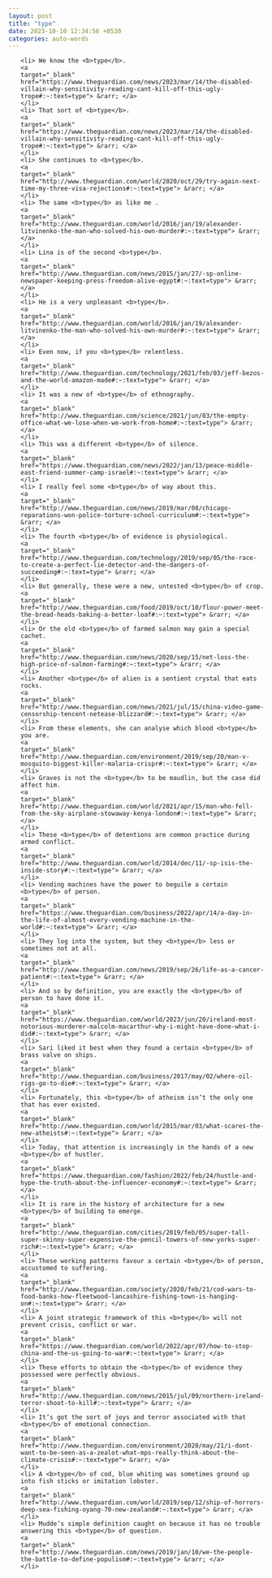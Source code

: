 ```yaml
---
layout: post
title: "type"
date: 2023-10-10 12:34:56 +0530
categories: auto-words
---
```

<ol>

    <li> We know the <b>type</b>.
    <a 
    target="_blank" 
    href="https://www.theguardian.com/news/2023/mar/14/the-disabled-villain-why-sensitivity-reading-cant-kill-off-this-ugly-trope#:~:text=type"> &rarr; </a>
    </li>
    <li> That sort of <b>type</b>.
    <a 
    target="_blank" 
    href="https://www.theguardian.com/news/2023/mar/14/the-disabled-villain-why-sensitivity-reading-cant-kill-off-this-ugly-trope#:~:text=type"> &rarr; </a>
    </li>
    <li> She continues to <b>type</b>.
    <a 
    target="_blank" 
    href="http://www.theguardian.com/world/2020/oct/29/try-again-next-time-my-three-visa-rejections#:~:text=type"> &rarr; </a>
    </li>
    <li> The same <b>type</b> as like me .
    <a 
    target="_blank" 
    href="http://www.theguardian.com/world/2016/jan/19/alexander-litvinenko-the-man-who-solved-his-own-murder#:~:text=type"> &rarr; </a>
    </li>
    <li> Lina is of the second <b>type</b>.
    <a 
    target="_blank" 
    href="http://www.theguardian.com/news/2015/jan/27/-sp-online-newspaper-keeping-press-freedom-alive-egypt#:~:text=type"> &rarr; </a>
    </li>
    <li> He is a very unpleasant <b>type</b>.
    <a 
    target="_blank" 
    href="http://www.theguardian.com/world/2016/jan/19/alexander-litvinenko-the-man-who-solved-his-own-murder#:~:text=type"> &rarr; </a>
    </li>
    <li> Even now, if you <b>type</b> relentless.
    <a 
    target="_blank" 
    href="http://www.theguardian.com/technology/2021/feb/03/jeff-bezos-and-the-world-amazon-made#:~:text=type"> &rarr; </a>
    </li>
    <li> It was a new of <b>type</b> of ethnography.
    <a 
    target="_blank" 
    href="http://www.theguardian.com/science/2021/jun/03/the-empty-office-what-we-lose-when-we-work-from-home#:~:text=type"> &rarr; </a>
    </li>
    <li> This was a different <b>type</b> of silence.
    <a 
    target="_blank" 
    href="https://www.theguardian.com/news/2022/jan/13/peace-middle-east-friend-summer-camp-israel#:~:text=type"> &rarr; </a>
    </li>
    <li> I really feel some <b>type</b> of way about this.
    <a 
    target="_blank" 
    href="http://www.theguardian.com/news/2019/mar/08/chicago-reparations-won-police-torture-school-curriculum#:~:text=type"> &rarr; </a>
    </li>
    <li> The fourth <b>type</b> of evidence is physiological.
    <a 
    target="_blank" 
    href="http://www.theguardian.com/technology/2019/sep/05/the-race-to-create-a-perfect-lie-detector-and-the-dangers-of-succeeding#:~:text=type"> &rarr; </a>
    </li>
    <li> But generally, these were a new, untested <b>type</b> of crop.
    <a 
    target="_blank" 
    href="http://www.theguardian.com/food/2019/oct/10/flour-power-meet-the-bread-heads-baking-a-better-loaf#:~:text=type"> &rarr; </a>
    </li>
    <li> Or the old <b>type</b> of farmed salmon may gain a special cachet.
    <a 
    target="_blank" 
    href="http://www.theguardian.com/news/2020/sep/15/net-loss-the-high-price-of-salmon-farming#:~:text=type"> &rarr; </a>
    </li>
    <li> Another <b>type</b> of alien is a sentient crystal that eats rocks.
    <a 
    target="_blank" 
    href="http://www.theguardian.com/news/2021/jul/15/china-video-game-censorship-tencent-netease-blizzard#:~:text=type"> &rarr; </a>
    </li>
    <li> From these elements, she can analyse which blood <b>type</b> you are.
    <a 
    target="_blank" 
    href="http://www.theguardian.com/environment/2019/sep/20/man-v-mosquito-biggest-killer-malaria-crispr#:~:text=type"> &rarr; </a>
    </li>
    <li> Graves is not the <b>type</b> to be maudlin, but the case did affect him.
    <a 
    target="_blank" 
    href="http://www.theguardian.com/world/2021/apr/15/man-who-fell-from-the-sky-airplane-stowaway-kenya-london#:~:text=type"> &rarr; </a>
    </li>
    <li> These <b>type</b> of detentions are common practice during armed conflict.
    <a 
    target="_blank" 
    href="http://www.theguardian.com/world/2014/dec/11/-sp-isis-the-inside-story#:~:text=type"> &rarr; </a>
    </li>
    <li> Vending machines have the power to beguile a certain <b>type</b> of person.
    <a 
    target="_blank" 
    href="https://www.theguardian.com/business/2022/apr/14/a-day-in-the-life-of-almost-every-vending-machine-in-the-world#:~:text=type"> &rarr; </a>
    </li>
    <li> They log into the system, but they <b>type</b> less or sometimes not at all.
    <a 
    target="_blank" 
    href="http://www.theguardian.com/news/2019/sep/26/life-as-a-cancer-patient#:~:text=type"> &rarr; </a>
    </li>
    <li> And so by definition, you are exactly the <b>type</b> of person to have done it.
    <a 
    target="_blank" 
    href="https://www.theguardian.com/world/2023/jun/20/ireland-most-notorious-murderer-malcolm-macarthur-why-i-might-have-done-what-i-did#:~:text=type"> &rarr; </a>
    </li>
    <li> Sari liked it best when they found a certain <b>type</b> of brass valve on ships.
    <a 
    target="_blank" 
    href="http://www.theguardian.com/business/2017/may/02/where-oil-rigs-go-to-die#:~:text=type"> &rarr; </a>
    </li>
    <li> Fortunately, this <b>type</b> of atheism isn’t the only one that has ever existed.
    <a 
    target="_blank" 
    href="http://www.theguardian.com/world/2015/mar/03/what-scares-the-new-atheists#:~:text=type"> &rarr; </a>
    </li>
    <li> Today, that attention is increasingly in the hands of a new <b>type</b> of hustler.
    <a 
    target="_blank" 
    href="https://www.theguardian.com/fashion/2022/feb/24/hustle-and-hype-the-truth-about-the-influencer-economy#:~:text=type"> &rarr; </a>
    </li>
    <li> It is rare in the history of architecture for a new <b>type</b> of building to emerge.
    <a 
    target="_blank" 
    href="http://www.theguardian.com/cities/2019/feb/05/super-tall-super-skinny-super-expensive-the-pencil-towers-of-new-yorks-super-rich#:~:text=type"> &rarr; </a>
    </li>
    <li> These working patterns favour a certain <b>type</b> of person, accustomed to suffering.
    <a 
    target="_blank" 
    href="http://www.theguardian.com/society/2020/feb/21/cod-wars-to-food-banks-how-fleetwood-lancashire-fishing-town-is-hanging-on#:~:text=type"> &rarr; </a>
    </li>
    <li> A joint strategic framework of this <b>type</b> will not prevent crisis, conflict or war.
    <a 
    target="_blank" 
    href="https://www.theguardian.com/world/2022/apr/07/how-to-stop-china-and-the-us-going-to-war#:~:text=type"> &rarr; </a>
    </li>
    <li> These efforts to obtain the <b>type</b> of evidence they possessed were perfectly obvious.
    <a 
    target="_blank" 
    href="http://www.theguardian.com/news/2015/jul/09/northern-ireland-terror-shoot-to-kill#:~:text=type"> &rarr; </a>
    </li>
    <li> It’s got the sort of joys and terror associated with that <b>type</b> of emotional connection.
    <a 
    target="_blank" 
    href="http://www.theguardian.com/environment/2020/may/21/i-dont-want-to-be-seen-as-a-zealot-what-mps-really-think-about-the-climate-crisis#:~:text=type"> &rarr; </a>
    </li>
    <li> A <b>type</b> of cod, blue whiting was sometimes ground up into fish sticks or imitation lobster.
    <a 
    target="_blank" 
    href="http://www.theguardian.com/world/2019/sep/12/ship-of-horrors-deep-sea-fishing-oyang-70-new-zealand#:~:text=type"> &rarr; </a>
    </li>
    <li> Mudde’s simple definition caught on because it has no trouble answering this <b>type</b> of question.
    <a 
    target="_blank" 
    href="http://www.theguardian.com/news/2019/jan/10/we-the-people-the-battle-to-define-populism#:~:text=type"> &rarr; </a>
    </li>